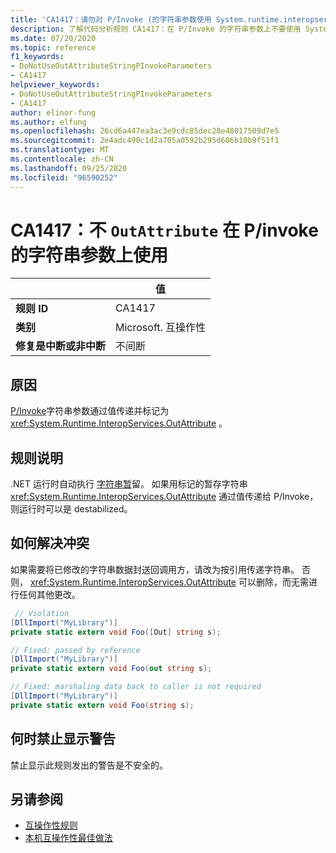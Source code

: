```yaml
---
title: 'CA1417：请勿对 P/Invoke (的字符串参数使用 System.runtime.interopservices.outattribute 代码分析) '
description: 了解代码分析规则 CA1417：在 P/Invoke 的字符串参数上不要使用 System.runtime.interopservices.outattribute
ms.date: 07/20/2020
ms.topic: reference
f1_keywords:
- DoNotUseOutAttributeStringPInvokeParameters
- CA1417
helpviewer_keywords:
- DoNotUseOutAttributeStringPInvokeParameters
- CA1417
author: elinor-fung
ms.author: elfung
ms.openlocfilehash: 26cd6a447ea3ac3e9cdc85dec28e48017509d7e5
ms.sourcegitcommit: 2e4adc490c1d2a705a0592b295d606b10b9f51f1
ms.translationtype: MT
ms.contentlocale: zh-CN
ms.lasthandoff: 09/25/2020
ms.locfileid: "96590252"
---
```

# <a name="ca1417-do-not-use-outattribute-on-string-parameters-for-pinvokes"></a>CA1417：不 `OutAttribute` 在 P/invoke 的字符串参数上使用

| | 值 |
|-|-|
| **规则 ID** |CA1417|
| **类别** |Microsoft. 互操作性|
| **修复是中断或非中断** |不间断|

## <a name="cause"></a>原因

[P/Invoke](../../../standard/native-interop/pinvoke.md)字符串参数通过值传递并标记为 <xref:System.Runtime.InteropServices.OutAttribute> 。

## <a name="rule-description"></a>规则说明

.NET 运行时自动执行 [字符串暂](/dotnet/api/system.string.intern#remarks)留。 如果用标记的暂存字符串 <xref:System.Runtime.InteropServices.OutAttribute> 通过值传递给 P/Invoke，则运行时可以是 destabilized。

## <a name="how-to-fix-violations"></a>如何解决冲突

如果需要将已修改的字符串数据封送回调用方，请改为按引用传递字符串。 否则， <xref:System.Runtime.InteropServices.OutAttribute> 可以删除，而无需进行任何其他更改。

```csharp
 // Violation
[DllImport("MyLibrary")]
private static extern void Foo([Out] string s);

// Fixed: passed by reference
[DllImport("MyLibrary")]
private static extern void Foo(out string s);

// Fixed: marshaling data back to caller is not required
[DllImport("MyLibrary")]
private static extern void Foo(string s);
```

## <a name="when-to-suppress-warnings"></a>何时禁止显示警告

禁止显示此规则发出的警告是不安全的。

## <a name="see-also"></a>另请参阅

- [互操作性规则](interoperability-warnings.md)
- [本机互操作性最佳做法](../../../standard/native-interop/best-practices.md)
